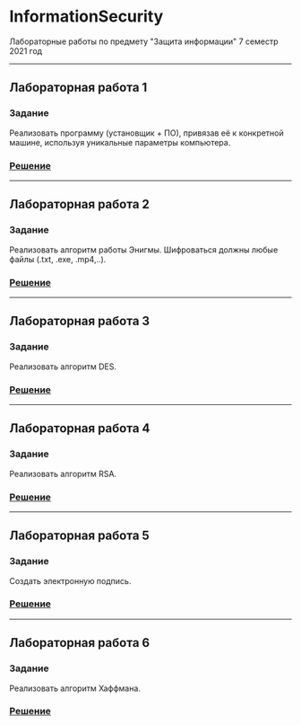 # InformationSecurity
Лабораторные работы по предмету "Защита информации" 7 семестр 2021 год

---
## Лабораторная работа 1
### Задание
Реализовать программу (установщик + ПО), привязав её к конкретной машине, используя уникальные параметры компьютера.
### [Решение](https://github.com/Bryanskaya/InformationSecurity/tree/main/lab01)

---
## Лабораторная работа 2
### Задание
Реализовать алгоритм работы Энигмы. Шифроваться должны любые файлы (.txt, .exe, .mp4,..).
### [Решение](https://github.com/Bryanskaya/InformationSecurity/tree/main/lab02/lab02/lab02)

---
## Лабораторная работа 3
### Задание
Реализовать алгоритм DES.
### [Решение](https://github.com/Bryanskaya/InformationSecurity/tree/main/lab03/lab03)

---
## Лабораторная работа 4
### Задание
Реализовать алгоритм RSA.
### [Решение](https://github.com/Bryanskaya/InformationSecurity/tree/main/lab04)

---
## Лабораторная работа 5
### Задание
Создать электронную подпись.
### [Решение](https://github.com/Bryanskaya/InformationSecurity/tree/main/lab05)

---
## Лабораторная работа 6
### Задание
Реализовать алгоритм Хаффмана.
### [Решение](https://github.com/Bryanskaya/InformationSecurity/tree/main/lab06)
